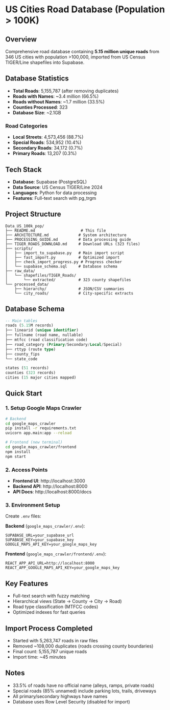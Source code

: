 # US Cities Road Database (Population > 100K)

## Overview
Comprehensive road database containing **5.15 million unique roads** from 346 US cities with population >100,000, imported from US Census TIGER/Line shapefiles into Supabase.

## Database Statistics
- **Total Roads**: 5,155,787 (after removing duplicates)
- **Roads with Names**: ~3.4 million (66.5%)
- **Roads without Names**: ~1.7 million (33.5%)
- **Counties Processed**: 323
- **Database Size**: ~2.1GB

### Road Categories
- **Local Streets**: 4,573,456 (88.7%)
- **Special Roads**: 534,952 (10.4%)
- **Secondary Roads**: 34,172 (0.7%)
- **Primary Roads**: 13,207 (0.3%)

## Tech Stack
- **Database**: Supabase (PostgreSQL)
- **Data Source**: US Census TIGER/Line 2024
- **Languages**: Python for data processing
- **Features**: Full-text search with pg_trgm

## Project Structure
```
Data_US_100k_pop/
├── README.md                    # This file
├── ARCHITECTURE.md             # System architecture
├── PROCESSING_GUIDE.md         # Data processing guide
├── TIGER_ROADS_DOWNLOAD.md     # Download URLs (323 files)
├── scripts/
│   ├── import_to_supabase.py   # Main import script
│   ├── fast_import.py          # Optimized import
│   ├── check_import_progress.py # Progress checker
│   └── supabase_schema.sql     # Database schema
├── raw_data/
│   └── shapefiles/TIGER_Roads/
│       └── extracted/          # 323 county shapefiles
└── processed_data/
    ├── hierarchy/              # JSON/CSV summaries
    └── city_roads/             # City-specific extracts
```

## Database Schema
```sql
-- Main tables
roads (5.15M records)
├── linearid (unique identifier)
├── fullname (road name, nullable)
├── mtfcc (road classification code)
├── road_category (Primary/Secondary/Local/Special)
├── rttyp (route type)
├── county_fips
└── state_code

states (51 records)
counties (323 records)
cities (15 major cities mapped)
```

## Quick Start

### 1. Setup Google Maps Crawler
```bash
# Backend
cd google_maps_crawler
pip install -r requirements.txt
uvicorn app.main:app --reload

# Frontend (new terminal)
cd google_maps_crawler/frontend
npm install
npm start
```

### 2. Access Points
- **Frontend UI**: http://localhost:3000
- **Backend API**: http://localhost:8000
- **API Docs**: http://localhost:8000/docs

### 3. Environment Setup
Create `.env` files:

**Backend** (`google_maps_crawler/.env`):
```
SUPABASE_URL=your_supabase_url
SUPABASE_KEY=your_supabase_key
GOOGLE_MAPS_API_KEY=your_google_maps_key
```

**Frontend** (`google_maps_crawler/frontend/.env`):
```
REACT_APP_API_URL=http://localhost:8000
REACT_APP_GOOGLE_MAPS_API_KEY=your_google_maps_key
```

## Key Features
- Full-text search with fuzzy matching
- Hierarchical views (State → County → City → Road)
- Road type classification (MTFCC codes)
- Optimized indexes for fast queries

## Import Process Completed
- Started with 5,263,747 roads in raw files
- Removed ~108,000 duplicates (roads crossing county boundaries)
- Final count: 5,155,787 unique roads
- Import time: ~45 minutes

## Notes
- 33.5% of roads have no official name (alleys, ramps, private roads)
- Special roads (85% unnamed) include parking lots, trails, driveways
- All primary/secondary highways have names
- Database uses Row Level Security (disabled for import)